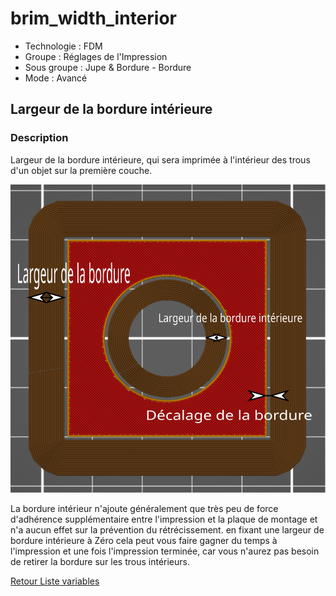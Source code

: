 # brim_width_interior


* Technologie : FDM
* Groupe : Réglages de l'Impression
* Sous groupe : Jupe & Bordure - Bordure
* Mode : Avancé

## Largeur de la bordure intérieure

### Description

Largeur de la bordure intérieure, qui sera imprimée à l'intérieur des trous d'un objet sur la première couche.

![brim_width_interior](./images/brim_width_interior/001.svg)

La bordure intérieur n'ajoute généralement que très peu de force d'adhérence supplémentaire entre l'impression et la plaque de montage et n'a aucun effet sur la prévention du rétrécissement. en fixant une largeur de bordure intérieure à Zéro cela peut vous faire gagner du temps à l'impression et une fois l'impression terminée, car vous n'aurez pas besoin de retirer la bordure sur les trous intérieurs.

[Retour Liste variables](variable_list.md)